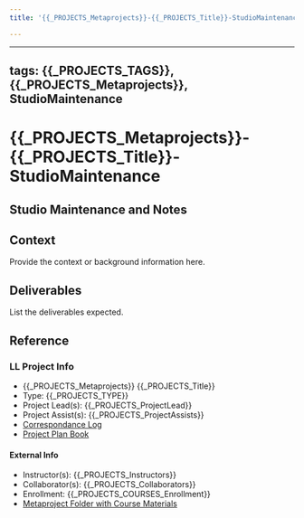 ```yaml
---
title: '{{_PROJECTS_Metaprojects}}-{{_PROJECTS_Title}}-StudioMaintenance'

---
```


---
tags: {{_PROJECTS_TAGS}}, {{_PROJECTS_Metaprojects}}, StudioMaintenance
---

# {{_PROJECTS_Metaprojects}}-{{_PROJECTS_Title}}-StudioMaintenance

## Studio Maintenance and Notes

## Context
Provide the context or background information here.

## Deliverables
List the deliverables expected.


## Reference
### LL Project Info
* {{_PROJECTS_Metaprojects}} {{_PROJECTS_Title}}
* Type: {{_PROJECTS_TYPE}}
* Project Lead(s): {{_PROJECTS_ProjectLead}}
* Project Assist(s): {{_PROJECTS_ProjectAssists}}
* [Correspondance Log]({{_PROJECTS_METAPROJECTS_CorrespondanceLog}})
* [Project Plan Book]({{ProjectPlanBookUrl}})

#### External Info
* Instructor(s): {{_PROJECTS_Instructors}}
* Collaborator(s): {{_PROJECTS_Collaborators}}
* Enrollment: {{_PROJECTS_COURSES_Enrollment}}
* [Metaproject Folder with Course Materials]({{_PROJECTS_AssociatedMetaprojectFolder}})